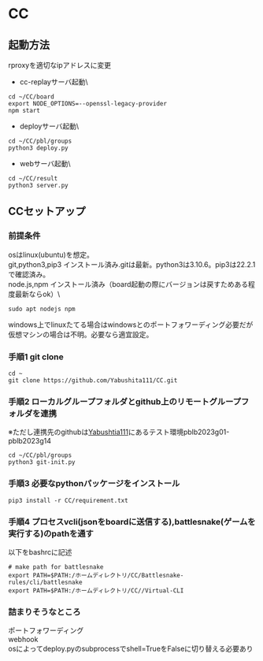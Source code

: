 # CC
## 起動方法
rproxyを適切なipアドレスに変更

- cc-replayサーバ起動\
```
cd ~/CC/board
export NODE_OPTIONS=--openssl-legacy-provider
npm start
```
- deployサーバ起動\
```
cd ~/CC/pbl/groups
python3 deploy.py
```
- webサーバ起動\
```
cd ~/CC/result
python3 server.py
```
## CCセットアップ
### 前提条件
osはlinux(ubuntu)を想定。\
git,python3,pip3 インストール済み.gitは最新。python3は3.10.6。pip3は22.2.1で確認済み。\
node.js,npm インストール済み（board起動の際にバージョンは戻すためある程度最新ならok）\ 
```
sudo apt nodejs npm
```
windows上でlinuxたてる場合はwindowsとのポートフォワーディング必要だが仮想マシンの場合は不明。必要なら適宜設定。
### 手順1 git clone
```
cd ~
git clone https://github.com/Yabushita111/CC.git
```
### 手順2 ローカルグループフォルダとgithub上のリモートグループフォルダを連携
※ただし連携先のgithubは[Yabushtia111](https://github.com/Yabushita111)にあるテスト環境pblb2023g01-pblb2023g14
```
cd ~/CC/pbl/groups
python3 git-init.py
```
### 手順3 必要なpythonパッケージをインストール
`pip3 install -r CC/requirement.txt`
### 手順4 プロセスvcli(jsonをboardに送信する),battlesnake(ゲームを実行する)のpathを通す
以下をbashrcに記述
```
# make path for battlesnake
export PATH=$PATH:/ホームディレクトリ/CC/Battlesnake-rules/cli/battlesnake
export PATH=$PATH:/ホームディレクトリ/CC//Virtual-CLI
```

### 詰まりそうなところ
ポートフォワーディング\
webhook\
osによってdeploy.pyのsubprocessでshell=TrueをFalseに切り替える必要あり


